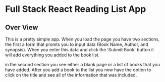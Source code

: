 # Full Stack React Reading List App

## Over View
This is a pretty simple app. When you load the page you have two sections, the first a form that promts you to input data (Book Name, Author, and synopsis). When you enter this data and click the 'Submit Book' button it will add everything you added to the book list. 

in the second section you see either a blank page or a list of books that you have added. After you add a book to the list you now have the option to click on the title and see all of the information that was included.

